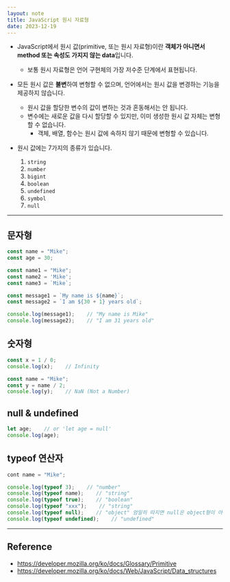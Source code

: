 ```yaml
---
layout: note
title: JavaScript 원시 자료형
date: 2023-12-19
---
```





- JavaScript에서 원시 값(primitive, 또는 원시 자료형)이란 **객체가 아니면서 method 또는 속성도 가지지 않는 data**입니다.
    - 보통 원시 자료형은 언어 구현체의 가장 저수준 단계에서 표현됩니다.

- 모든 원시 값은 **불변**하여 변형할 수 없으며, 언어에서는 원시 값을 변경하는 기능을 제공하지 않습니다.
    - 원시 값을 할당한 변수의 값이 변하는 것과 혼동해서는 안 됩니다.
    - 변수에는 새로운 값을 다시 할당할 수 있지만, 이미 생성한 원시 값 자체는 변형할 수 없습니다.
        - 객체, 배열, 함수는 원시 값에 속하지 않기 때문에 변형할 수 있습니다.

- 원시 값에는 7가지의 종류가 있습니다.
    1. `string`
    2. `number`
    3. `bigint`
    4. `boolean`
    5. `undefined`
    6. `symbol`
    7. `null`




---




## 문자형


```javascript
const name = "Mike";
const age = 30;

const name1 = "Mike";
const name2 = 'Mike';
const name3 = `Mike`;

const message1 = `My name is ${name}`;
const message2 = `I am ${30 + 1} years old`;

console.log(message1);    // "My name is Mike"
console.log(message2);    // "I am 31 years old"
```



## 숫자형

```javascript
const x = 1 / 0;
console.log(x);    // Infinity

const name = "Mike";
const y = name / 2;
console.log(y);    // NaN (Not a Number)
```



## null & undefined

```javascript
let age;    // or 'let age = null'
console.log(age);
```



## typeof 연산자

```javascript
cont name = "Mike";

console.log(typeof 3);    // "number"
console.log(typeof name);    // "string"
console.log(typeof true);    // "boolean"
console.log(typeof "xxx");    // "string"
console.log(typeof null);    // "object" 엄밀히 따지면 null은 object형이 아님
console.log(typeof undefined);    // "undefined"
```




---




## Reference

- <https://developer.mozilla.org/ko/docs/Glossary/Primitive>
- <https://developer.mozilla.org/ko/docs/Web/JavaScript/Data_structures>
